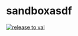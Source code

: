 # sandboxasdf


[![release to val](https://img.shields.io/badge/Release-Val-lightgrey)](https://github.com/mdial89f/sandbox/compare/val...master?quick_pull=1&?template=.github/PULL_REQUEST_TEMPLATE.val.md&title=Release-Val-Environment)
